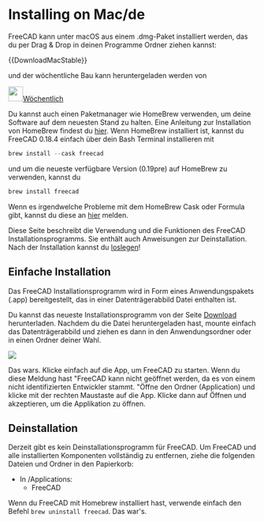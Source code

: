 # Installing on Mac/de





FreeCAD kann unter macOS aus einem .dmg-Paket installiert werden, das du per Drag & Drop in deinen Programme Ordner ziehen kannst:


{{DownloadMacStable}}

und der wöchentliche Bau kann heruntergeladen werden von

<img alt="" src=images/Nightly.png  style="width:30px;">[Wöchentlich](https://github.com/FreeCAD/FreeCAD-AppImage/releases/tag/weekly-builds)

Du kannst auch einen Paketmanager wie HomeBrew verwenden, um deine Software auf dem neuesten Stand zu halten. Eine Anleitung zur Installation von HomeBrew findest du [hier](https://brew.sh/). Wenn HomeBrew installiert ist, kannst du FreeCAD 0.18.4 einfach über dein Bash Terminal installieren mit


```python
brew install --cask freecad
```

und um die neueste verfügbare Version (0.19pre) auf HomeBrew zu verwenden, kannst du


```python
brew install freecad
```

Wenn es irgendwelche Probleme mit dem HomeBrew Cask oder Formula gibt, kannst du diese an [hier](https://github.com/FreeCAD/homebrew-freecad) melden.

Diese Seite beschreibt die Verwendung und die Funktionen des FreeCAD Installationsprogramms. Sie enthält auch Anweisungen zur Deinstallation. Nach der Installation kannst du [loslegen](Getting_started/de.md)!

## Einfache Installation 

Das FreeCAD Installationsprogramm wird in Form eines Anwendungspakets (.app) bereitgestellt, das in einer Datenträgerabbild Datei enthalten ist.

Du kannst das neueste Installationsprogramm von der Seite [Download](Download/de.md) herunterladen. Nachdem du die Datei heruntergeladen hast, mounte einfach das Datenträgerabbild und ziehen es dann in den Anwendungsordner oder in einen Ordner deiner Wahl.

![](images/mac_installer_1.png )

Das wars. Klicke einfach auf die App, um FreeCAD zu starten. Wenn du diese Meldung hast \"FreeCAD kann nicht geöffnet werden, da es von einem nicht identifizierten Entwickler stammt. \"Öffne den Ordner (Application) und klicke mit der rechten Maustaste auf die App. Klicke dann auf Öffnen und akzeptieren, um die Applikation zu öffnen.

## Deinstallation

Derzeit gibt es kein Deinstallationsprogramm für FreeCAD. Um FreeCAD und alle installierten Komponenten vollständig zu entfernen, ziehe die folgenden Dateien und Ordner in den Papierkorb:

-   In /Applications:
    -   FreeCAD

Wenn du FreeCAD mit Homebrew installiert hast, verwende einfach den Befehl `brew uninstall freecad`. Das war\'s.






